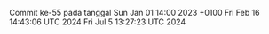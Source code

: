 Commit ke-55 pada tanggal Sun Jan 01 14:00 2023 +0100
Fri Feb 16 14:43:06 UTC 2024
Fri Jul  5 13:27:23 UTC 2024
